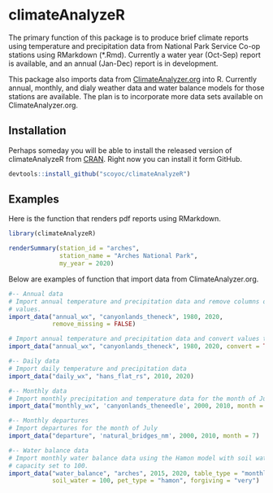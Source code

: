 # climateAnalyzeR

<!-- badges: start -->
<!-- badges: end -->

The primary function of this package is to produce brief climate reports using temperature and precipitation data from National Park Service Co-op stations using RMarkdown (*.Rmd). 
Currently a water year (Oct-Sep) report is available, and an annual (Jan-Dec) report is in development. 

This package also imports data from [ClimateAnalyzer.org](http://climateanalyzer.org/) into R. 
Currently  annual, monthly, and dialy weather data and water balance models for those stations are available. 
The plan is to incorporate more data sets available on ClimateAnalyzer.org.

## Installation

Perhaps someday you will be able to install the released version of 
climateAnalyzeR from [CRAN](https://CRAN.R-project.org). Right now you can 
install it form GitHub.

``` r
devtools::install_github("scoyoc/climateAnalyzeR")
```

## Examples

Here is the function that renders pdf reports using RMarkdown.
```r
library(climateAnalyzeR)

renderSummary(station_id = "arches",
              station_name = "Arches National Park",
              my_year = 2020)
```

Below are examples of function that import data from ClimateAnalyzer.org.

``` r
#-- Annual data
# Import annual temperature and precipitation data and remove columns of missing
# values.
import_data("annual_wx", "canyonlands_theneck", 1980, 2020, 
            remove_missing = FALSE)

# Import annual temperature and precipitation data and convert values to metric
import_data("annual_wx", "canyonlands_theneck", 1980, 2020, convert = TRUE)

#-- Daily data
# Import daily temperature and precipitation data
import_data("daily_wx", "hans_flat_rs", 2010, 2020)

#-- Monthly data
# Import monthly precipitation and temperature data for the month of June
import_data("monthly_wx", 'canyonlands_theneedle', 2000, 2010, month = 6)

#-- Monthly departures
# Import departures for the month of July
import_data("departure", 'natural_bridges_nm', 2000, 2010, month = 7)

#-- Water balance data
# Import monthly water balance data using the Hamon model with soil water
# capacity set to 100.
import_data("water_balance", "arches", 2015, 2020, table_type = "monthly",
            soil_water = 100, pet_type = "hamon", forgiving = "very")
```

